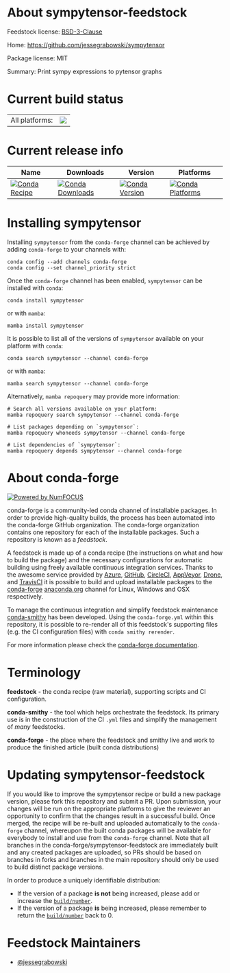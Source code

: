 About sympytensor-feedstock
===========================

Feedstock license: [BSD-3-Clause](https://github.com/conda-forge/sympytensor-feedstock/blob/main/LICENSE.txt)

Home: https://github.com/jessegrabowski/sympytensor

Package license: MIT

Summary: Print sympy expressions to pytensor graphs

Current build status
====================


<table><tr><td>All platforms:</td>
    <td>
      <a href="https://dev.azure.com/conda-forge/feedstock-builds/_build/latest?definitionId=25182&branchName=main">
        <img src="https://dev.azure.com/conda-forge/feedstock-builds/_apis/build/status/sympytensor-feedstock?branchName=main">
      </a>
    </td>
  </tr>
</table>

Current release info
====================

| Name | Downloads | Version | Platforms |
| --- | --- | --- | --- |
| [![Conda Recipe](https://img.shields.io/badge/recipe-sympytensor-green.svg)](https://anaconda.org/conda-forge/sympytensor) | [![Conda Downloads](https://img.shields.io/conda/dn/conda-forge/sympytensor.svg)](https://anaconda.org/conda-forge/sympytensor) | [![Conda Version](https://img.shields.io/conda/vn/conda-forge/sympytensor.svg)](https://anaconda.org/conda-forge/sympytensor) | [![Conda Platforms](https://img.shields.io/conda/pn/conda-forge/sympytensor.svg)](https://anaconda.org/conda-forge/sympytensor) |

Installing sympytensor
======================

Installing `sympytensor` from the `conda-forge` channel can be achieved by adding `conda-forge` to your channels with:

```
conda config --add channels conda-forge
conda config --set channel_priority strict
```

Once the `conda-forge` channel has been enabled, `sympytensor` can be installed with `conda`:

```
conda install sympytensor
```

or with `mamba`:

```
mamba install sympytensor
```

It is possible to list all of the versions of `sympytensor` available on your platform with `conda`:

```
conda search sympytensor --channel conda-forge
```

or with `mamba`:

```
mamba search sympytensor --channel conda-forge
```

Alternatively, `mamba repoquery` may provide more information:

```
# Search all versions available on your platform:
mamba repoquery search sympytensor --channel conda-forge

# List packages depending on `sympytensor`:
mamba repoquery whoneeds sympytensor --channel conda-forge

# List dependencies of `sympytensor`:
mamba repoquery depends sympytensor --channel conda-forge
```


About conda-forge
=================

[![Powered by
NumFOCUS](https://img.shields.io/badge/powered%20by-NumFOCUS-orange.svg?style=flat&colorA=E1523D&colorB=007D8A)](https://numfocus.org)

conda-forge is a community-led conda channel of installable packages.
In order to provide high-quality builds, the process has been automated into the
conda-forge GitHub organization. The conda-forge organization contains one repository
for each of the installable packages. Such a repository is known as a *feedstock*.

A feedstock is made up of a conda recipe (the instructions on what and how to build
the package) and the necessary configurations for automatic building using freely
available continuous integration services. Thanks to the awesome service provided by
[Azure](https://azure.microsoft.com/en-us/services/devops/), [GitHub](https://github.com/),
[CircleCI](https://circleci.com/), [AppVeyor](https://www.appveyor.com/),
[Drone](https://cloud.drone.io/welcome), and [TravisCI](https://travis-ci.com/)
it is possible to build and upload installable packages to the
[conda-forge](https://anaconda.org/conda-forge) [anaconda.org](https://anaconda.org/)
channel for Linux, Windows and OSX respectively.

To manage the continuous integration and simplify feedstock maintenance
[conda-smithy](https://github.com/conda-forge/conda-smithy) has been developed.
Using the ``conda-forge.yml`` within this repository, it is possible to re-render all of
this feedstock's supporting files (e.g. the CI configuration files) with ``conda smithy rerender``.

For more information please check the [conda-forge documentation](https://conda-forge.org/docs/).

Terminology
===========

**feedstock** - the conda recipe (raw material), supporting scripts and CI configuration.

**conda-smithy** - the tool which helps orchestrate the feedstock.
                   Its primary use is in the construction of the CI ``.yml`` files
                   and simplify the management of *many* feedstocks.

**conda-forge** - the place where the feedstock and smithy live and work to
                  produce the finished article (built conda distributions)


Updating sympytensor-feedstock
==============================

If you would like to improve the sympytensor recipe or build a new
package version, please fork this repository and submit a PR. Upon submission,
your changes will be run on the appropriate platforms to give the reviewer an
opportunity to confirm that the changes result in a successful build. Once
merged, the recipe will be re-built and uploaded automatically to the
`conda-forge` channel, whereupon the built conda packages will be available for
everybody to install and use from the `conda-forge` channel.
Note that all branches in the conda-forge/sympytensor-feedstock are
immediately built and any created packages are uploaded, so PRs should be based
on branches in forks and branches in the main repository should only be used to
build distinct package versions.

In order to produce a uniquely identifiable distribution:
 * If the version of a package **is not** being increased, please add or increase
   the [``build/number``](https://docs.conda.io/projects/conda-build/en/latest/resources/define-metadata.html#build-number-and-string).
 * If the version of a package **is** being increased, please remember to return
   the [``build/number``](https://docs.conda.io/projects/conda-build/en/latest/resources/define-metadata.html#build-number-and-string)
   back to 0.

Feedstock Maintainers
=====================

* [@jessegrabowski](https://github.com/jessegrabowski/)

